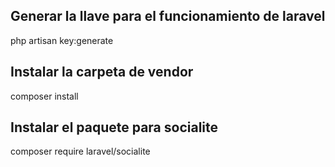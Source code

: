 <h2>Generar la llave para el funcionamiento de laravel</h2>
<p>php artisan key:generate</p>

<h2>Instalar la carpeta de vendor</h2>
<p>composer install</p>

<h2>Instalar el paquete para socialite</h2>
<p>composer require laravel/socialite</p>
